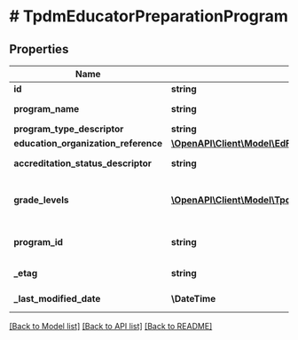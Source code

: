 # # TpdmEducatorPreparationProgram

## Properties

Name | Type | Description | Notes
------------ | ------------- | ------------- | -------------
**id** | **string** |  | [optional]
**program_name** | **string** | The name of the Educator Preparation Program. |
**program_type_descriptor** | **string** | The type of program. |
**education_organization_reference** | [**\OpenAPI\Client\Model\EdFiEducationOrganizationReference**](EdFiEducationOrganizationReference.md) |  |
**accreditation_status_descriptor** | **string** | The current accreditation status of the Educator Preparation Program. | [optional]
**grade_levels** | [**\OpenAPI\Client\Model\TpdmEducatorPreparationProgramGradeLevel[]**](TpdmEducatorPreparationProgramGradeLevel.md) | An unordered collection of educatorPreparationProgramGradeLevels. The grade levels served at the EPP Program. | [optional]
**program_id** | **string** | A unique number or alphanumeric code assigned to a program by a school, school system, a state, or other agency or entity. | [optional]
**_etag** | **string** | A unique system-generated value that identifies the version of the resource. | [optional]
**_last_modified_date** | **\DateTime** | The date and time the resource was last modified. | [optional]

[[Back to Model list]](../../README.md#models) [[Back to API list]](../../README.md#endpoints) [[Back to README]](../../README.md)
